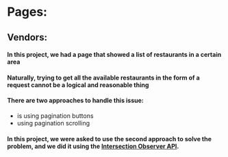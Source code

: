 <!-- FOR READING DOCUMENT PRESS: CTRL + SHIFT + V -->

# Pages:

## Vendors:

#### In this project, we had a page that showed a list of restaurants in a certain area

#### Naturally, trying to get all the available restaurants in the form of a request cannot be a logical and reasonable thing

#### There are two approaches to handle this issue:

- is using pagination buttons
- using pagination scrolling

#### In this project, we were asked to use the second approach to solve the problem, and we did it using the [Intersection Observer API](https://developer.mozilla.org/en-US/docs/Web/API/Intersection_Observer_API).
